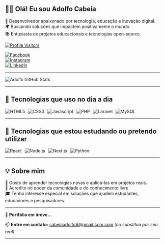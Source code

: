 ## 👋🏾 Olá! Eu sou Adolfo Cabeia

🎯 Desenvolvedor apaixonado por tecnologia, educação e inovação digital.  
🌍 Buscando soluções que impactem positivamente o mundo.  
📚 Entusiasta de projetos educacionais e tecnologias open-source.  

[![Profile Visitors](https://img.shields.io/badge/Profile%20Visitors-172B4D?label=AdolfoCabeia)](https://github.com/ACC609/ACC609)

[![Facebook](https://img.shields.io/badge/Facebook-1877F2?style=for-the-badge&logo=facebook&logoColor=white)](https://www.facebook.com/)  
[![Instagram](https://img.shields.io/badge/Instagram-E4405F?style=for-the-badge&logo=instagram&logoColor=white)](https://www.instagram.com/)  
[![LinkedIn](https://img.shields.io/badge/LinkedIn-0077B5?style=for-the-badge&logo=linkedin&logoColor=white)](https://www.linkedin.com/)

---

![Adolfo GitHub Stats](https://github-readme-stats.vercel.app/api?username=acc609&show_icons=true&theme=dracula&title_color=ff5555&icon_color=50fa7b&text_color=f8f8f2&bg_color=282a36)

---

## 🚀 Tecnologias que uso no dia a dia

<div style="display: flex; flex-wrap: wrap; gap: 10px; align-items: center;">

<img src="https://img.shields.io/badge/HTML-FF0000?style=for-the-badge&logo=html5&logoColor=white" alt="HTML5"/>
<img src="https://img.shields.io/badge/CSS-264de4?style=for-the-badge&logo=css3&logoColor=white" alt="CSS3"/>
<img src="https://img.shields.io/badge/Javascript-F7DF1E?style=for-the-badge&logo=javascript&logoColor=black" alt="Javascript"/>
<img src="https://img.shields.io/badge/PHP-777BB4?style=for-the-badge&logo=php&logoColor=white" alt="PHP"/>
<img src="https://img.shields.io/badge/Laravel-FF2D20?style=for-the-badge&logo=laravel&logoColor=white" alt="Laravel"/>
<img src="https://img.shields.io/badge/MySQL-00758F?style=for-the-badge&logo=mysql&logoColor=white" alt="MySQL"/>

</div>

---

## 🌱 Tecnologias que estou estudando ou pretendo utilizar

<div style="display: flex; flex-wrap: wrap; gap: 10px; align-items: center;">

<img src="https://img.shields.io/badge/React-61DAFB?style=for-the-badge&logo=react&logoColor=black" alt="React"/>
<img src="https://img.shields.io/badge/Node.js-339933?style=for-the-badge&logo=nodedotjs&logoColor=white" alt="Node.js"/>
<img src="https://img.shields.io/badge/Next.js-000000?style=for-the-badge&logo=nextdotjs&logoColor=white" alt="Next.js"/>
<img src="https://img.shields.io/badge/Python-3776AB?style=for-the-badge&logo=python&logoColor=white" alt="Python"/>

</div>

---

## 💡 Sobre mim

🔧 Gosto de aprender tecnologias novas e aplicá-las em projetos reais.  
🧠 Acredito no poder da comunidade e do conhecimento livre.  
🎓 Tenho interesse especial em soluções que ajudem estudantes, educadores e pesquisadores.

---

🔗 **Portfólio em breve...**

📫 **Entre em contato:** cabeiaadolfo6@gmail.com.com *(ou substitua por seu real)*

---


